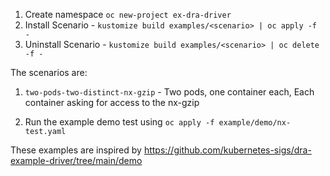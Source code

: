 

1. Create namespace `oc new-project ex-dra-driver`
2. Install Scenario - `kustomize build examples/<scenario> | oc apply -f -`
3. Uninstall Scenario - `kustomize build examples/<scenario> | oc delete -f -`


The scenarios are:
1. `two-pods-two-distinct-nx-gzip` - Two pods, one container each, Each container asking for access to the nx-gzip

2. Run the example demo test using `oc apply -f example/demo/nx-test.yaml`

These examples are inspired by https://github.com/kubernetes-sigs/dra-example-driver/tree/main/demo